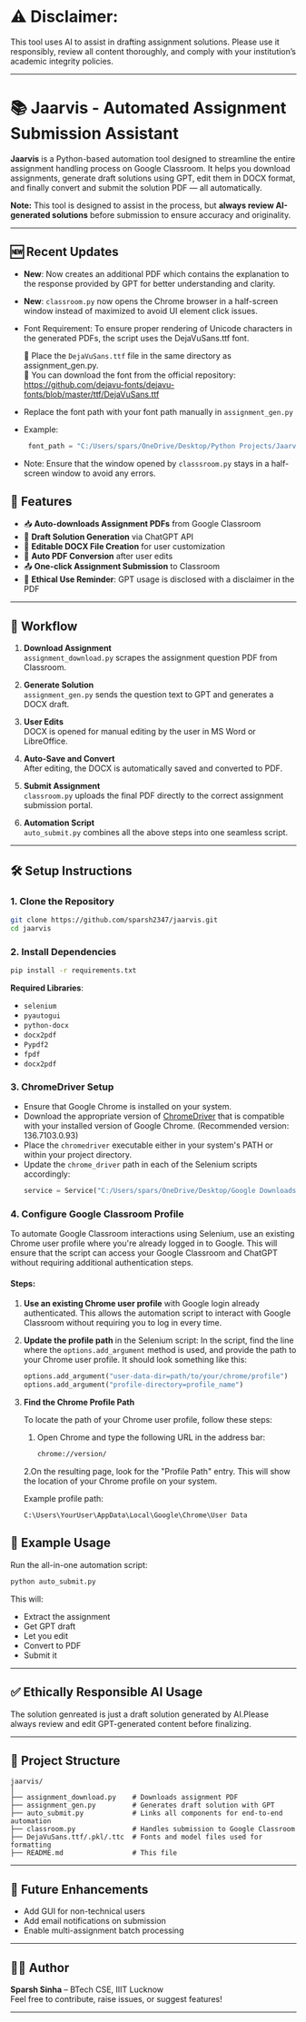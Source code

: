# ⚠️ Disclaimer:
This tool uses AI to assist in drafting assignment solutions. Please use it responsibly, review all content thoroughly, and comply with your institution’s academic integrity policies.

---

# 📚 Jaarvis - Automated Assignment Submission Assistant

**Jaarvis** is a Python-based automation tool designed to streamline the entire assignment handling process on Google Classroom. It helps you download assignments, generate draft solutions using GPT, edit them in DOCX format, and finally convert and submit the solution PDF — all automatically.

**Note:** This tool is designed to assist in the process, but **always review AI-generated solutions** before submission to ensure accuracy and originality.

---

## 🆕 Recent Updates

- **New**: Now creates an additional PDF which contains the explanation to the response provided by GPT for better understanding and clarity.
- **New**: `classroom.py` now opens the Chrome browser in a half-screen window instead of maximized to avoid UI element click issues.
- Font Requirement: To ensure proper rendering of Unicode characters in the generated PDFs, the script uses the DejaVuSans.ttf font.
  
   📁 Place the `DejaVuSans.ttf` file in the same directory as assignment_gen.py.<br>
   🔗 You can download the font from the official repository:<br>
   https://github.com/dejavu-fonts/dejavu-fonts/blob/master/ttf/DejaVuSans.ttf
- Replace the font path with your font path manually in `assignment_gen.py`
- Example:
  ```python 
   font_path = "C:/Users/spars/OneDrive/Desktop/Python Projects/Jaarvis/DejaVuSans.ttf"
  ```
        


- Note: Ensure that the window opened by `classsroom.py` stays in a half-screen window to avoid any errors.


## 🚀 Features

- 📥 **Auto-downloads Assignment PDFs** from Google Classroom
- 🤖 **Draft Solution Generation** via ChatGPT API
- 📝 **Editable DOCX File Creation** for user customization
- 📄 **Auto PDF Conversion** after user edits
- 📤 **One-click Assignment Submission** to Classroom
- 🧠 **Ethical Use Reminder**: GPT usage is disclosed with a disclaimer in the PDF
---

## 🔁 Workflow

1. **Download Assignment**  
   `assignment_download.py` scrapes the assignment question PDF from Classroom.

2. **Generate Solution**  
   `assignment_gen.py` sends the question text to GPT and generates a DOCX draft.

3. **User Edits**  
   DOCX is opened for manual editing by the user in MS Word or LibreOffice.

4. **Auto-Save and Convert**  
   After editing, the DOCX is automatically saved and converted to PDF.

5. **Submit Assignment**  
   `classroom.py` uploads the final PDF directly to the correct assignment submission portal.

6. **Automation Script**  
   `auto_submit.py` combines all the above steps into one seamless script.

---

## 🛠️ Setup Instructions

### 1. **Clone the Repository**
```bash
git clone https://github.com/sparsh2347/jaarvis.git
cd jaarvis
```

### 2. **Install Dependencies**
```bash
pip install -r requirements.txt
```

**Required Libraries**:
- `selenium`
- `pyautogui`
- `python-docx`
- `docx2pdf`
- `Pypdf2`
- `fpdf`
- `docx2pdf`

### 3. **ChromeDriver Setup**
- Ensure that Google Chrome is installed on your system.
- Download the appropriate version of [ChromeDriver](https://chromedriver.chromium.org/downloads) that is compatible with your installed version of Google Chrome.
  (Recommended version: 136.7103.0.93)
- Place the `chromedriver` executable either in your system's PATH or within your project directory.
- Update the `chrome_driver` path in each of the Selenium scripts accordingly:
  ```python
  service = Service("C:/Users/spars/OneDrive/Desktop/Google Downloads/chromedriver-win64/chromedriver-win64/chromedriver.exe")

### 4. **Configure Google Classroom Profile**

To automate Google Classroom interactions using Selenium, use an existing Chrome user profile where you're already logged in to Google. This will ensure that the script can access your Google Classroom and ChatGPT without requiring additional authentication steps.

#### Steps:
1. **Use an existing Chrome user profile** with Google login already authenticated. This allows the automation script to interact with Google Classroom without requiring you to log in every time.

2. **Update the profile path** in the Selenium script:
   In the script, find the line where the `options.add_argument` method is used, and provide the path to your Chrome user profile. It should look something like this:
   ```python
   options.add_argument("user-data-dir=path/to/your/chrome/profile")
   options.add_argument("profile-directory=profile_name") 
   ```
3. **Find the Chrome Profile Path**

   To locate the path of your Chrome user profile, follow these steps:
   1. Open Chrome and type the following URL in the address bar:
      ```html
      chrome://version/
      ```
   2.On the resulting page, look for the "Profile Path" entry. This will show the location of       your Chrome profile on your system.

   Example profile path:
      ```profile_path
      C:\Users\YourUser\AppData\Local\Google\Chrome\User Data
      ```


## 🧪 Example Usage

Run the all-in-one automation script:
```bash
python auto_submit.py
```

This will:
- Extract the assignment
- Get GPT draft
- Let you edit
- Convert to PDF
- Submit it

---

## ✅ Ethically Responsible AI Usage


The solution genreated is just a draft solution generated by AI.Please always review and edit GPT-generated content before finalizing.

---

## 📁 Project Structure

```plaintext
jaarvis/
│
├── assignment_download.py    # Downloads assignment PDF
├── assignment_gen.py         # Generates draft solution with GPT
├── auto_submit.py            # Links all components for end-to-end automation
├── classroom.py              # Handles submission to Google Classroom
├── DejaVuSans.ttf/.pkl/.ttc  # Fonts and model files used for formatting
├── README.md                 # This file
```

---

## 📌 Future Enhancements

- Add GUI for non-technical users
- Add email notifications on submission
- Enable multi-assignment batch processing

---

## 🧑‍💻 Author

**Sparsh Sinha** – BTech CSE, IIIT Lucknow  
Feel free to contribute, raise issues, or suggest features!

---
